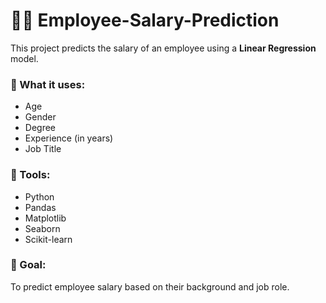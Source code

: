 # 👨‍💼 Employee-Salary-Prediction

This project predicts the salary of an employee using a **Linear Regression** model.

### 📌 What it uses:
- Age  
- Gender  
- Degree  
- Experience (in years)  
- Job Title  

### 🔧 Tools:
- Python  
- Pandas  
- Matplotlib  
- Seaborn  
- Scikit-learn  

### 🎯 Goal:
To predict employee salary based on their background and job role.
